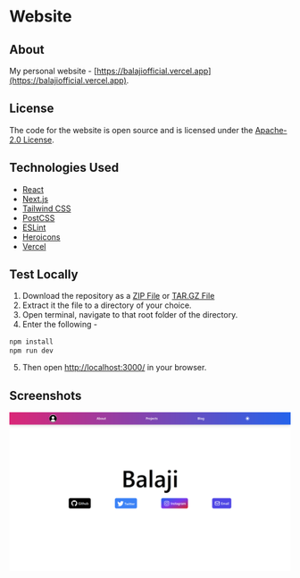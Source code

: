 # Website

## About

My personal website - [https://balajiofficial.vercel.app](https://balajiofficial.vercel.app).

## License

The code for the website is open source and is licensed under the [Apache-2.0 License](https://github.com/balajiofficial/Website/blob/main/LICENSE).

## Technologies Used

- [React](https://reactjs.org/)
- [Next.js](https://nextjs.org/)
- [Tailwind CSS](https://tailwindcss.com/)
- [PostCSS](https://postcss.org/)
- [ESLint](https://eslint.org/)
- [Heroicons](https://heroicons.com/)
- [Vercel](https://vercel.com/new?utm_medium=default-template&filter=next.js&utm_source=create-next-app&utm_campaign=create-next-app-readme)

## Test Locally

1. Download the repository as a [ZIP File](https://github.com/balajiofficial/Website/archive/refs/heads/main.zip) or [TAR.GZ File](https://github.com/balajiofficial/Website/archive/refs/heads/main.tar.gz)
2. Extract it the file to a directory of your choice.
3. Open terminal, navigate to that root folder of the directory.
4. Enter the following -

```
npm install
npm run dev
```

5. Then open [http://localhost:3000/](http://localhost:3000/) in your browser.

## Screenshots

![Screenshot](https://raw.githubusercontent.com/balajiofficial/balajiofficial.github.io/main/images/Screenshot.png)
